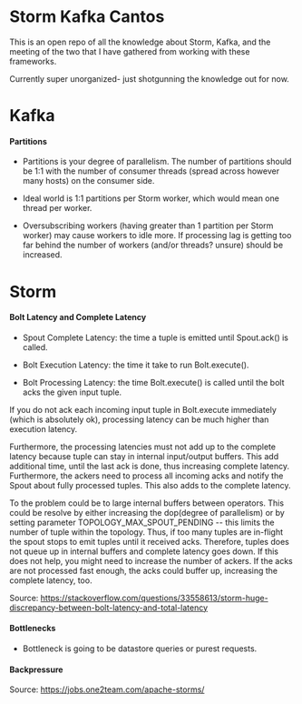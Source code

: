 # Storm Kafka Cantos

This is an open repo of all the knowledge about Storm, Kafka, and the meeting of the two that I have gathered from working with these frameworks.

Currently super unorganized- just shotgunning the knowledge out for now.

# Kafka

#### Partitions

- Partitions is your degree of parallelism. The number of partitions should be 1:1 with the number of consumer threads (spread across however many hosts) on the consumer side.

- Ideal world is 1:1 partitions per Storm worker, which would mean one thread per worker.

- Oversubscribing workers (having greater than 1 partition per Storm worker) may cause workers to idle more. If processing lag is getting too far behind the number of workers (and/or threads? unsure) should be increased.

# Storm

#### Bolt Latency and Complete Latency

- Spout Complete Latency: the time a tuple is emitted until Spout.ack() is called.

- Bolt Execution Latency: the time it take to run Bolt.execute().

- Bolt Processing Latency: the time Bolt.execute() is called until the bolt acks the given input tuple.

If you do not ack each incoming input tuple in Bolt.execute immediately (which is absolutely ok), processing latency can be much higher than execution latency.

Furthermore, the processing latencies must not add up to the complete latency because tuple can stay in internal input/output buffers. This add additional time, until the last ack is done, thus increasing complete latency. Furthermore, the ackers need to process all incoming acks and notify the Spout about fully processed tuples. This also adds to the complete latency.

To the problem could be to large internal buffers between operators. This could be resolve by either increasing the dop(degree of parallelism) or by setting parameter TOPOLOGY_MAX_SPOUT_PENDING -- this limits the number of tuple within the topology. Thus, if too many tuples are in-flight the spout stops to emit tuples until it received acks. Therefore, tuples does not queue up in internal buffers and complete latency goes down. If this does not help, you might need to increase the number of ackers. If the acks are not processed fast enough, the acks could buffer up, increasing the complete latency, too.

Source: https://stackoverflow.com/questions/33558613/storm-huge-discrepancy-between-bolt-latency-and-total-latency

#### Bottlenecks

- Bottleneck is going to be datastore queries or purest requests.

#### Backpressure

Source: https://jobs.one2team.com/apache-storms/
